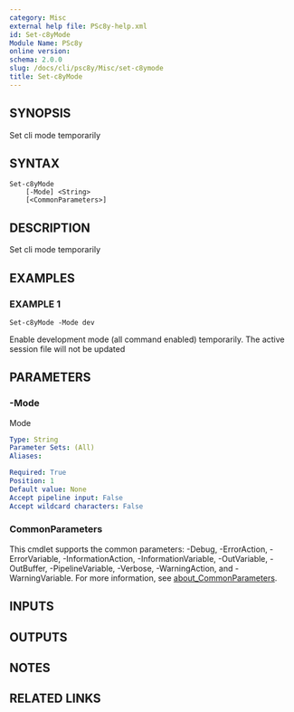 ```yaml
---
category: Misc
external help file: PSc8y-help.xml
id: Set-c8yMode
Module Name: PSc8y
online version:
schema: 2.0.0
slug: /docs/cli/psc8y/Misc/set-c8ymode
title: Set-c8yMode
---
```




## SYNOPSIS
Set cli mode temporarily

## SYNTAX

```
Set-c8yMode
	[-Mode] <String>
	[<CommonParameters>]
```

## DESCRIPTION
Set cli mode temporarily

## EXAMPLES

### EXAMPLE 1
```
Set-c8yMode -Mode dev
```

Enable development mode (all command enabled) temporarily.
The active session file will not be updated

## PARAMETERS

### -Mode
Mode

```yaml
Type: String
Parameter Sets: (All)
Aliases:

Required: True
Position: 1
Default value: None
Accept pipeline input: False
Accept wildcard characters: False
```

### CommonParameters
This cmdlet supports the common parameters: -Debug, -ErrorAction, -ErrorVariable, -InformationAction, -InformationVariable, -OutVariable, -OutBuffer, -PipelineVariable, -Verbose, -WarningAction, and -WarningVariable. For more information, see [about_CommonParameters](http://go.microsoft.com/fwlink/?LinkID=113216).

## INPUTS

## OUTPUTS

## NOTES

## RELATED LINKS
